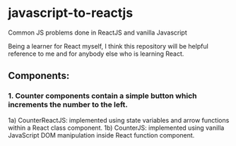 # javascript-to-reactjs
Common JS problems done in ReactJS and vanilla Javascript

Being a learner for React myself, I think this repository will be helpful reference to me and for anybody else who is learning React. 

## Components:

### 1. Counter components contain a simple button which increments the number to the left. 
1a) CounterReactJS: implemented using state variables and arrow functions within a React class component. 
1b) CounterJS: implemented using vanilla JavaScript DOM manipulation inside React function component.

